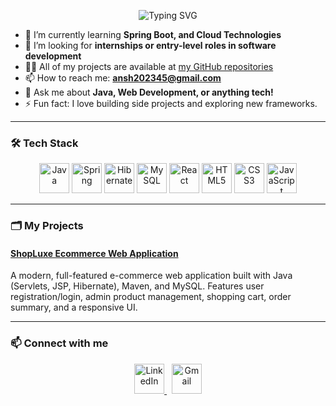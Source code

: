 <p align="center">
  <img src="https://readme-typing-svg.demolab.com?font=Fira+Code&weight=700&size=32&pause=1000&color=6A11CB&center=true&vCenter=true&width=600&lines=Hi+%F0%9F%91%8B%2C+I'm+Ansh;Aspiring+Software+Developer+%7C+Java+%7C+Web+%7C+Open+Source+Enthusiast" alt="Typing SVG" />
</p>

- 🌱 I’m currently learning **Spring Boot, and Cloud Technologies**
- 💼 I’m looking for **internships or entry-level roles in software development**
- 👨‍💻 All of my projects are available at [my GitHub repositories](https://github.com/Anshch34?tab=repositories)
- 📫 How to reach me: **ansh202345@gmail.com**
- 💬 Ask me about **Java, Web Development, or anything tech!**
- ⚡ Fun fact: I love building side projects and exploring new frameworks.

---

### 🛠️ **Tech Stack**
<p align="center">
  <img src="https://cdn.jsdelivr.net/gh/devicons/devicon/icons/java/java-original.svg" width="48" alt="Java"/>
  <img src="https://cdn.jsdelivr.net/gh/devicons/devicon/icons/spring/spring-original.svg" width="48" alt="Spring"/>
  <img src="https://cdn.jsdelivr.net/gh/devicons/devicon/icons/hibernate/hibernate-plain.svg" width="48" alt="Hibernate"/>
  <img src="https://cdn.jsdelivr.net/gh/devicons/devicon/icons/mysql/mysql-original.svg" width="48" alt="MySQL"/>
  <img src="https://cdn.jsdelivr.net/gh/devicons/devicon/icons/react/react-original.svg" width="48" alt="React"/>
  <img src="https://cdn.jsdelivr.net/gh/devicons/devicon/icons/html5/html5-original.svg" width="48" alt="HTML5"/>
  <img src="https://cdn.jsdelivr.net/gh/devicons/devicon/icons/css3/css3-original.svg" width="48" alt="CSS3"/>
  <img src="https://cdn.jsdelivr.net/gh/devicons/devicon/icons/javascript/javascript-original.svg" width="48" alt="JavaScript"/>
</p>

---

### 🗂️ **My Projects**

#### [ShopLuxe Ecommerce Web Application](https://github.com/Anshch34/ShopLuxe-EcommerceWebApp)
A modern, full-featured e-commerce web application built with Java (Servlets, JSP, Hibernate), Maven, and MySQL. Features user registration/login, admin product management, shopping cart, order summary, and a responsive UI.

---

### 📫 **Connect with me**
<p align="center">
  <a href="https://www.linkedin.com/in/ansh-antal-ab2677303/" target="_blank">
    <img src="https://cdn.jsdelivr.net/gh/devicons/devicon/icons/linkedin/linkedin-original.svg" width="48" alt="LinkedIn"/>
  </a>
  &nbsp;
  <a href="mailto:ansh202345@gmail.com" target="_blank">
    <img src="https://cdn.jsdelivr.net/gh/devicons/devicon/icons/google/google-original.svg" width="48" alt="Gmail"/>
  </a>
</p> 
